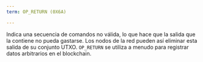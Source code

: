 ```yaml
---
term: OP_RETURN (0X6A)

---
```

Indica una secuencia de comandos no válida, lo que hace que la salida que la contiene no pueda gastarse. Los nodos de la red pueden así eliminar esta salida de su conjunto UTXO. `OP_RETURN` se utiliza a menudo para registrar datos arbitrarios en el blockchain.